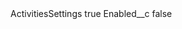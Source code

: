 <?xml version="1.0" encoding="UTF-8"?>
<CustomMetadata xmlns="http://soap.sforce.com/2006/04/metadata" xmlns:xsi="http://www.w3.org/2001/XMLSchema-instance" xmlns:xsd="http://www.w3.org/2001/XMLSchema">
    <label>ActivitiesSettings</label>
    <protected>true</protected>
    <values>
        <field>Enabled__c</field>
        <value xsi:type="xsd:boolean">false</value>
    </values>
</CustomMetadata>
